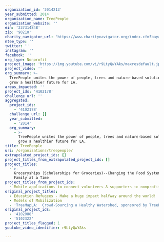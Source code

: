 ```yaml
---
organization_id: '2014213'
year_submitted: 2014
organization_name: TreePeople
organization_website: ''
ein: '237314848'
zip: '90210'
charity_navigator_url: 'https://www.charitynavigator.org/index.cfm?bay=search.profile&ein=237314848'
ntee_type: ''
twitter: ''
instagram: ''
facebook: ''
org_type: Nonprofit
project_image: 'https://img.youtube.com/vi/r9LtyQwYAks/maxresdefault.jpg'
project_video: ''
org_summary: >-
  TreePeople unites the power of people, trees and nature-based solutions to
  grow a healthier future for LA.
areas_impacted: ''
project_ids: '4102178'
challenge_url: ''
aggregated:
  project_ids:
    - '4102178'
  challenge_url: []
  year_submitted:
    - '2014'
  org_summary:
    - >-
      TreePeople unites the power of people, trees and nature-based solutions to
      grow a healthier future for LA.
title: TreePeople
uri: /organizations/treepeople/
extrapolated_project_ids: []
project_titles_from_extrapolated_project_ids: []
project_titles:
  - >-
    Groceryships (Scholarships for Groceries)--Changing the Food System One
    Family at a Time
project_titles_from_project_ids:
  - Mobile applications to connect volunteers & supporters to nonprofits
original_project_titles:
  - Education Refugees - Make a huge impact halfway around the world!
  - Models of Mobilization
  - 'TreeMapLA:  Crowd-Sourcing a Healthy Watershed, sponsored by TreePeople'
original_project_ids:
  - '4102088'
  - '5102322'
project_titles_flagged: 1
youtube_video_identifier: r9LtyQwYAks

---
```

